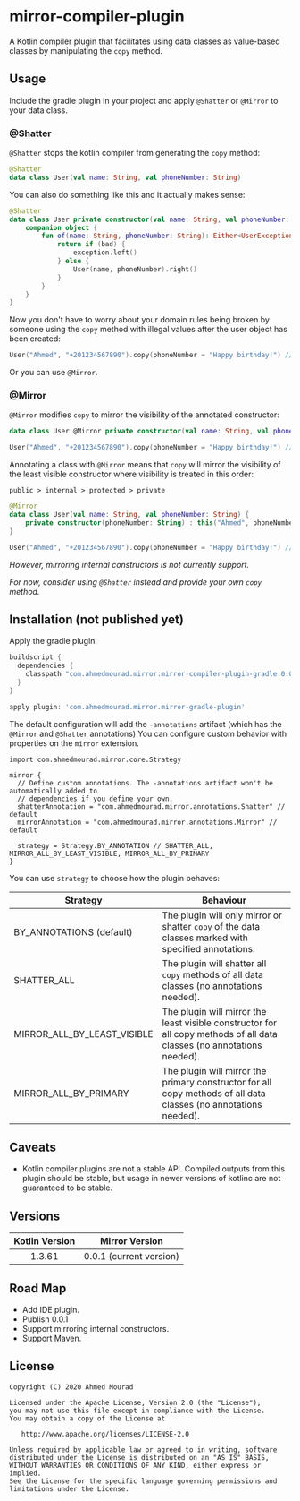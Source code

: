 mirror-compiler-plugin
========================

A Kotlin compiler plugin that facilitates using data classes as value-based classes
 by manipulating the `copy` method.

## Usage

Include the gradle plugin in your project and apply `@Shatter` or `@Mirror` to your data class.

### @Shatter

`@Shatter` stops the kotlin compiler from generating the `copy` method:

```kotlin
@Shatter
data class User(val name: String, val phoneNumber: String)
```

You can also do something like this and it actually makes sense:

```kotlin
@Shatter
data class User private constructor(val name: String, val phoneNumber: String) {
    companion object {
        fun of(name: String, phoneNumber: String): Either<UserException, User> {
            return if (bad) {
                exception.left()
            } else {
                User(name, phoneNumber).right()
            }
        }
    }
}
```

Now you don't have to worry about your domain rules being broken by someone
 using the `copy` method with illegal values after the user object has been created:

```kotlin
User("Ahmed", "+201234567890").copy(phoneNumber = "Happy birthday!") // Unresolved reference
```

Or you can use `@Mirror`.

### @Mirror

`@Mirror` modifies `copy` to mirror the visibility of the annotated constructor:

```kotlin
data class User @Mirror private constructor(val name: String, val phoneNumber: String)
```

```kotlin
User("Ahmed", "+201234567890").copy(phoneNumber = "Happy birthday!") // copy is private in User
```

Annotating a class with `@Mirror` means that `copy` will mirror
 the visibility of the least visible constructor where visibility is treated in this order:

`public > internal > protected > private` 

```kotlin
@Mirror
data class User(val name: String, val phoneNumber: String) {
    private constructor(phoneNumber: String) : this("Ahmed", phoneNumber)
}
```

```kotlin
User("Ahmed", "+201234567890").copy(phoneNumber = "Happy birthday!") // copy is private in User
```

*However, mirroring internal constructors is not currently support.*

*For now, consider using `@Shatter` instead and provide your own `copy` method.*

## Installation (not published yet)

Apply the gradle plugin:

```gradle
buildscript {
  dependencies {
    classpath "com.ahmedmourad.mirror:mirror-compiler-plugin-gradle:0.0.1"
  }  
}

apply plugin: 'com.ahmedmourad.mirror.mirror-gradle-plugin'
```

The default configuration will add the `-annotations` artifact (which has
 the `@Mirror` and `@Shatter` annotations) 
You can configure custom behavior with properties on the `mirror` extension.

```
import com.ahmedmourad.mirror.core.Strategy

mirror {
  // Define custom annotations. The -annotations artifact won't be automatically added to
  // dependencies if you define your own.
  shatterAnnotation = "com.ahmedmourad.mirror.annotations.Shatter" // default
  mirrorAnnotation = "com.ahmedmourad.mirror.annotations.Mirror" // default

  strategy = Strategy.BY_ANNOTATION // SHATTER_ALL, MIRROR_ALL_BY_LEAST_VISIBLE, MIRROR_ALL_BY_PRIMARY
}
```

You can use `strategy` to choose how the plugin behaves:

| Strategy | Behaviour |
| ---------- | ----------|
| BY_ANNOTATIONS (default) | The plugin will only mirror or shatter `copy` of the data classes marked with specified annotations. |
| SHATTER_ALL | The plugin will shatter all `copy` methods of all data classes (no annotations needed). |
| MIRROR_ALL_BY_LEAST_VISIBLE | The plugin will mirror the least visible constructor for all copy methods of all data classes (no annotations needed). |
| MIRROR_ALL_BY_PRIMARY | The plugin will mirror the primary constructor for all copy methods of all data classes (no annotations needed). |


## Caveats

- Kotlin compiler plugins are not a stable API. Compiled outputs from this plugin should be stable,
but usage in newer versions of kotlinc are not guaranteed to be stable.

## Versions

| Kotlin Version | Mirror Version |
| :------------: | :------------: |
| 1.3.61 | 0.0.1 (current version)

## Road Map

- Add IDE plugin.
- Publish 0.0.1
- Support mirroring internal constructors.
- Support Maven.

License
-------

    Copyright (C) 2020 Ahmed Mourad

    Licensed under the Apache License, Version 2.0 (the "License");
    you may not use this file except in compliance with the License.
    You may obtain a copy of the License at

       http://www.apache.org/licenses/LICENSE-2.0

    Unless required by applicable law or agreed to in writing, software
    distributed under the License is distributed on an "AS IS" BASIS,
    WITHOUT WARRANTIES OR CONDITIONS OF ANY KIND, either express or implied.
    See the License for the specific language governing permissions and
    limitations under the License.

 [snapshots]: https://oss.sonatype.org/content/repositories/snapshots/